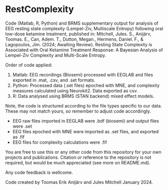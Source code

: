 # RestComplexity
Code (Matlab, R, Python) and BRMS supplementary output for analysis of EEG resting state complexity (Lempel-Ziv, Multiscale Entropy) following oral low-dose ketamine treatment, published in: Mitchell, Jules. S., Anijärv, Toomas. E., Can, Adem. T., Dutton, Megan., Hermens, Daniel. F., & Lagopoulos, Jim. (2024; Awaiting Review). Resting State Complexity is Associated with Oral Ketamine Treatment Response: A Bayesian Analysis of Lempel-Ziv Complexity and Multi-Scale Entropy.

Order of code applied:
1. Matlab: EEG recordings (Biosemi) processed with EEGLAB and files exported in .mat, .csv, and .set formats.
2. Python: Processed data (.set files) epoched with MNE, and complexity measures calculated using Neurokit2. Data exported as csv.
3. R: Data analysed using BRMS (STAN backend) mixed effect models.

Note, the code is structured according to the file types specific to our data. These may not match yours, so remember to adjust code accordingly. 
- EEG raw files imported in EEGLAB were .bdf (biosemi) and output files were .set
- EEG files epoched with MNE were imported as .set files, and exported as .fif
- EEG files for complexity calculations were .fif

You are free to use this or any other code from this repository for your own projects and publications. Citation or reference to the repository is not required, but would be much appreciated (see more on README.md).

Any code feedback is wellcome. 

Code created by Toomas Erik Anijärv and Jules Mitchell January 2024.

